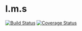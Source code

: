 # l.m.s

[![Build Status](https://travis-ci.com/blaise82/l.m.s-server.svg?branch=develop)](https://travis-ci.com/blaise82/l.m.s-server) [![Coverage Status](https://coveralls.io/repos/github/blaise82/l.m.s/badge.svg?branch=develop)](https://coveralls.io/github/blaise82/l.m.s?branch=develop)
